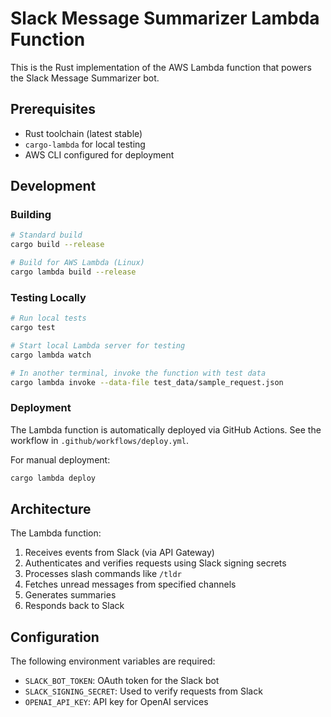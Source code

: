 # Slack Message Summarizer Lambda Function

This is the Rust implementation of the AWS Lambda function that powers the Slack Message Summarizer bot.

## Prerequisites

- Rust toolchain (latest stable)
- `cargo-lambda` for local testing
- AWS CLI configured for deployment

## Development

### Building

```bash
# Standard build
cargo build --release

# Build for AWS Lambda (Linux)
cargo lambda build --release
```

### Testing Locally

```bash
# Run local tests
cargo test

# Start local Lambda server for testing
cargo lambda watch

# In another terminal, invoke the function with test data
cargo lambda invoke --data-file test_data/sample_request.json
```

### Deployment

The Lambda function is automatically deployed via GitHub Actions. See the workflow in `.github/workflows/deploy.yml`.

For manual deployment:

```bash
cargo lambda deploy
```

## Architecture

The Lambda function:
1. Receives events from Slack (via API Gateway)
2. Authenticates and verifies requests using Slack signing secrets
3. Processes slash commands like `/tldr`
4. Fetches unread messages from specified channels
5. Generates summaries
6. Responds back to Slack

## Configuration

The following environment variables are required:
- `SLACK_BOT_TOKEN`: OAuth token for the Slack bot
- `SLACK_SIGNING_SECRET`: Used to verify requests from Slack
- `OPENAI_API_KEY`: API key for OpenAI services

